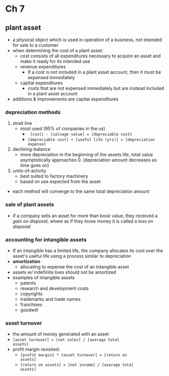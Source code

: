 # Ch 7

## plant asset
- a physical object which is used in operation of a business, not intended for sale to a customer
- when determining the cost of a plant asset:
    - cost consists of all expenditures necessary to acquire an asset and make it ready for its intended use
    - revenue expenditures
        - If a cost is not included in a plant asset account, then it must be expensed immediately
    - capital expenditures
        - costs that are not expensed immediately but are instead included in a plant asset account
- additions & improvements are capital expenditures

### depreciation methods
1) strait line
    - most used (95% of companies in the us)
        - <code> [cost] - [salvage value] = [depreciable cost]</code>
        - <code>[depreciable cost] + [useful life (yrs)] = [depreciation expense]</code>
1) declining-balance
    - more depreciation in the beginning of the assets life, total value asymptotically approaches 0. (depreciation amount decreases as time goes on)
1) units-of-activity
    - best suited to factory machinery
    - based on use expected from the asset
- each method will converge to the same total depreciation amount

### sale of plant assets
- if a company sells an asset for more than book value, they received a *gain on disposal*, where as if they loose money it is called a *loss on disposal*

### accounting for intangible assets
- If an intangible has a limited life, the company allocates its cost over the asset's useful life using a process similar to depreciation
- **amortization**
    - allocating to expense the cost of an intangible asset
- assets w/ indefinite lives should not be amortized
- examples of intangible assets
    - patents
    - research and development costs
    - copyrights
    - trademarks and trade names
    - franchises
    - goodwill

### asset turnover
- the amount of money generated with an asset
- <code>[asset turnover] = [net sales] / [average total assets]</code>
- profit margin revisited:
    - <code>[profit margin] * [asset turnover] = [return on assets]</code>
    - <code>[return on assets] = [net income] / [average total assets]</code>
    